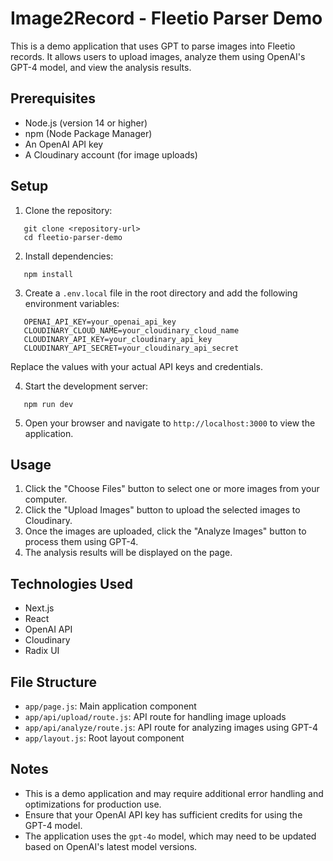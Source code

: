 # Image2Record - Fleetio Parser Demo

This is a demo application that uses GPT to parse images into Fleetio records. It allows users to upload images, analyze them using OpenAI's GPT-4 model, and view the analysis results.

## Prerequisites

- Node.js (version 14 or higher)
- npm (Node Package Manager)
- An OpenAI API key
- A Cloudinary account (for image uploads)

## Setup

1. Clone the repository:

```
   git clone <repository-url>
   cd fleetio-parser-demo
```

2. Install dependencies:

```
   npm install
```

3. Create a `.env.local` file in the root directory and add the following environment variables:

```
   OPENAI_API_KEY=your_openai_api_key
   CLOUDINARY_CLOUD_NAME=your_cloudinary_cloud_name
   CLOUDINARY_API_KEY=your_cloudinary_api_key
   CLOUDINARY_API_SECRET=your_cloudinary_api_secret
```

Replace the values with your actual API keys and credentials.

4. Start the development server:

```
   npm run dev
```

5. Open your browser and navigate to `http://localhost:3000` to view the application.

## Usage

1. Click the "Choose Files" button to select one or more images from your computer.
2. Click the "Upload Images" button to upload the selected images to Cloudinary.
3. Once the images are uploaded, click the "Analyze Images" button to process them using GPT-4.
4. The analysis results will be displayed on the page.

## Technologies Used

- Next.js
- React
- OpenAI API
- Cloudinary
- Radix UI

## File Structure

- `app/page.js`: Main application component
- `app/api/upload/route.js`: API route for handling image uploads
- `app/api/analyze/route.js`: API route for analyzing images using GPT-4
- `app/layout.js`: Root layout component

## Notes

- This is a demo application and may require additional error handling and optimizations for production use.
- Ensure that your OpenAI API key has sufficient credits for using the GPT-4 model.
- The application uses the `gpt-4o` model, which may need to be updated based on OpenAI's latest model versions.
